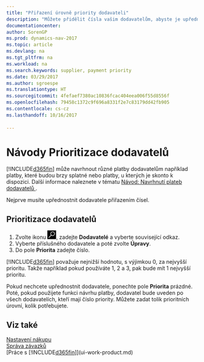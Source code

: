 ```yaml
---
title: "Přiřazení úrovně priority dodavateli"
description: "Můžete přidělit čísla vašim dodavatelům, abyste je upřednostnili a usnadnili návrhy na platby v Dynamics NAV."
documentationcenter: 
author: SorenGP
ms.prod: dynamics-nav-2017
ms.topic: article
ms.devlang: na
ms.tgt_pltfrm: na
ms.workload: na
ms.search.keywords: supplier, payment priority
ms.date: 03/29/2017
ms.author: sgroespe
ms.translationtype: HT
ms.sourcegitcommit: 4fefaef7380ac10836fcac404eea006f55d8556f
ms.openlocfilehash: 79458c1372c9f696a8331f2e7c83179dd42fb905
ms.contentlocale: cs-cz
ms.lasthandoff: 10/16/2017

---
```

# <a name="how-to-prioritize-vendors"></a>Návody Prioritizace dodavatelů
[!INCLUDE[d365fin](includes/d365fin_md.md)] může navrhnout různé platby dodavatelům například platby, které budou brzy splatné nebo platby, u kterých je skonto k dispozici. Další informace naleznete v tématu [Návod: Navrhnutí plateb dodavatelů ](payables-how-suggest-vendor-payments.md).

Nejprve musíte upřednostnit dodavatele přiřazením čísel.

## <a name="to-prioritize-vendors"></a>Prioritizace dodavatelů
1. Zvolte ikonu ![Vyhledat stránku nebo sestavu](media/ui-search/search_small.png "Ikona Vyhledat stránku nebo sestavu"), zadejte **Dodavatelé** a vyberte související odkaz.
2. Vyberte příslušného dodavatele a poté zvolte **Úpravy**.
3. Do pole **Priorita** zadejte číslo.

[!INCLUDE[d365fin](includes/d365fin_md.md)] považuje nejnižší hodnotu, s výjimkou 0, za nejvyšší prioritu. Takže například pokud používáte 1, 2 a 3, pak bude mít 1 nejvyšší prioritu.

Pokud nechcete upřednostnit dodavatele, ponechte pole **Priorita** prázdné. Poté, pokud použijete funkci návrhu platby, dodavatel bude uveden po všech dodavatelích, kteří mají číslo priority. Můžete zadat tolik prioritních úrovní, kolik potřebujete.

## <a name="see-also"></a>Viz také
[Nastavení nákupu](purchasing-setup-purchasing.md)  
[Správa závazků](payables-manage-payables.md)  
[Práce s [!INCLUDE[d365fin](includes/d365fin_md.md)]](ui-work-product.md)

